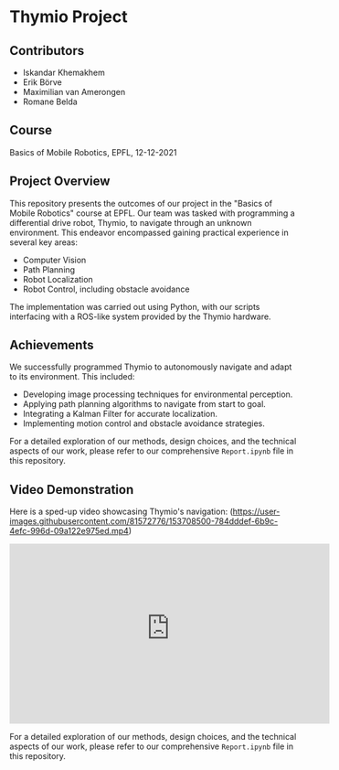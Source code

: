 # Thymio Project

## Contributors
- Iskandar Khemakhem
- Erik Börve
- Maximilian van Amerongen
- Romane Belda

## Course
Basics of Mobile Robotics, EPFL, 12-12-2021

## Project Overview
This repository presents the outcomes of our project in the "Basics of Mobile Robotics" course at EPFL. Our team was tasked with programming a differential drive robot, Thymio, to navigate through an unknown environment. This endeavor encompassed gaining practical experience in several key areas:

- Computer Vision
- Path Planning
- Robot Localization
- Robot Control, including obstacle avoidance

The implementation was carried out using Python, with our scripts interfacing with a ROS-like system provided by the Thymio hardware.

## Achievements
We successfully programmed Thymio to autonomously navigate and adapt to its environment. This included:
- Developing image processing techniques for environmental perception.
- Applying path planning algorithms to navigate from start to goal.
- Integrating a Kalman Filter for accurate localization.
- Implementing motion control and obstacle avoidance strategies.

For a detailed exploration of our methods, design choices, and the technical aspects of our work, please refer to our comprehensive `Report.ipynb` file in this repository.

## Video Demonstration
Here is a sped-up video showcasing Thymio's navigation:
(https://user-images.githubusercontent.com/81572776/153708500-784dddef-6b9c-4efc-996d-09a122e975ed.mp4)
<iframe src="https://user-images.githubusercontent.com/81572776/153708500-784dddef-6b9c-4efc-996d-09a122e975ed.mp4" width="560" height="315" frameborder="0" allowfullscreen></iframe>

For a detailed exploration of our methods, design choices, and the technical aspects of our work, please refer to our comprehensive `Report.ipynb` file in this repository.
